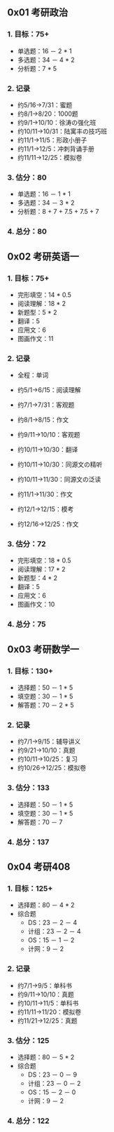 ## 0x01 考研政治

### 1. 目标：75+

+ 单选题：16 － 2 * 1
+ 多选题：34 － 4 * 2
+ 分析题：7 * 5

### 2. 记录

+ 约5/16→7/31：蜜题
+ 约8/1→8/20：1000题
+ 约9/1→10/10：徐涛の强化班
+ 约10/11→10/31：陆寓丰の技巧班
+ 约11/1→11/5：形政小册子
+ 约11/1→12/5：冲刺背诵手册
+ 约11/11→12/25：模拟卷

### 3. 估分：80

+ 单选题：16 － 1 * 1
+ 多选题：34 － 3 * 2
+ 分析题：8 + 7 + 7.5 + 7.5 + 7

### 4. 总分：80

## 0x02 考研英语一

### 1. 目标：75+

+ 完形填空：14 * 0.5
+ 阅读理解：18 * 2
+ 新题型：5 * 2
+ 翻译：5
+ 应用文：6
+ 图画作文：11

### 2. 记录

+ 全程：单词

+ 约5/1→6/15：阅读理解
+ 约7/1→7/31：客观题
+ 约8/1→8/15：作文
+ 约9/11→10/10：客观题
+ 约10/11→10/30：翻译
+ 约10/11→10/30：同源文の精听
+ 约10/11→11/30：同源文の泛读
+ 约11/1→11/30：作文
+ 约12/1→12/15：模考
+ 约12/16→12/25：作文

### 3. 估分：72

+ 完形填空：18 * 0.5
+ 阅读理解：17 * 2
+ 新题型：4 * 2
+ 翻译：5
+ 应用文：6
+ 图画作文：10

### 4. 总分：75

## 0x03 考研数学一

### 1. 目标：130+

+ 选择题：50 － 1 * 5
+ 填空题：30 － 1 * 5
+ 解答题：70 － 2 * 5

### 2. 记录

+ 约7/1→9/15：辅导讲义
+ 约9/21→10/10：真题
+ 约10/11→10/25：复习
+ 约10/26→12/25：模拟卷

### 3. 估分：133

+ 选择题：50 － 1 * 5
+ 填空题：30 － 1 * 5
+ 解答题：70 － 7

### 4. 总分：137

## 0x04 考研408

### 1. 目标：125+

+ 选择题：80 － 4 * 2
+ 综合题
  + DS：23 － 2 － 4
  + 计组：23 － 2 － 4
  + OS：15 － 1 － 2
  + 计网：9 － 2

### 2. 记录

+ 约7/1→9/5：单科书
+ 约9/11→10/10：真题
+ 约10/11→11/5：单科书
+ 约11/11→11/20：模拟卷
+ 约11/21→12/25：真题

### 3. 估分：125

+ 选择题：80 － 5 * 2
+ 综合题
  + DS：23 － 0 － 9
  + 计组：23 － 0 － 2
  + OS：15 － 2 － 0
  + 计网：9 － 2

### 4. 总分：122